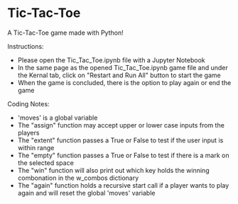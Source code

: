 # Tic-Tac-Toe
A Tic-Tac-Toe game made with Python!

Instructions:
- Please open the Tic_Tac_Toe.ipynb file with a Jupyter Notebook
- In the same page as the opened Tic_Tac_Toe.ipynb game file and under the Kernal tab, click on "Restart and Run All" button to start the game
- When the game is concluded, there is the option to play again or end the game


Coding Notes:
- 'moves' is a global variable
- The "assign" function may accept upper or lower case inputs from the players
- The "extent" function passes a True or False to test if the user input is within range
- The "empty" function passes a True or False to test if there is a mark on the selected space
- The "win" function will also print out which key holds the winning combonation in the w_combos dictionary
- The "again" function holds a recursive start call if a player wants to play again and will reset the global 'moves' variable
